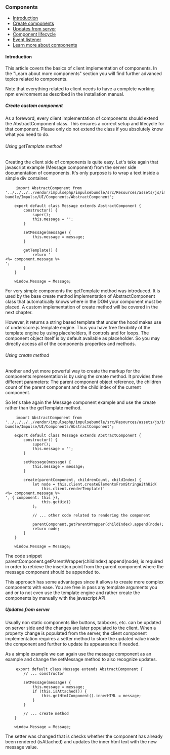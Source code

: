<h3 class="doc-title">Components</h3>

- [Introduction](#introduction)
- [Create components](#create-components)
- [Updates from server](#updates-from-server)
- [Component lifecycle](#component-lifecycle)
- [Event listener](#event-listener)
- [Learn more about components](#advanced_topics)

<h4><a id="introduction">Introduction</a></h4>

This article covers the basics of client implementation of components. In the "Learn about more components" section you will find further advanced topics related to components.

Note that everything related to client needs to have a complete working npm environment as described in the installation manual.

<h5><a id="create-components">Create custom component</a></h5>

As a foreword, every client implementation of components should extend the <span class="code-hint">AbstractComponent</span> class. This ensures a correct setup and lifecycle for that component. Please only do not extend the class if you absolutely know what you need to do.

<h6>Using getTemplate method</h6>

Creating the client side of components is quite easy. Let's take again that javascript example (Message component) from the server side documentation of components. It's only purpose is to wrap a text inside a simple div container.

<pre class="imp-code code-white line-numbers language-js">
	<code class="language-js">import AbstractComponent from '../../../../vendor/impulsephp/impulsebundle/src/Resources/assets/js/impulse-bundle/Impulse/UI/Components/AbstractComponent';
    
    export default class Message extends AbstractComponent {
        constructor() {
            super();
            this.message = '';
        }

        setMessage(message) {
            this.message = message;
        }

        getTemplate() {
            return '<div><%= component.message %></div>';
        }
    }
    
    window.Message = Message;</code>
</pre>

For very simple components the <span class="code-hint">getTemplate</span> method was introduced. It is used by the base <span class="code-hint">create</span> method implementation of <span class="code-hint">AbstractComponent</span> class that automatically knows where in the DOM your component must be placed. A custom implementation of <span class="code-hint">create</span> method will be covered in the next chapter.

However, it returns a string based template that under the hood makes use of underscore.js template engine. Thus you have free flexibility of the template engine by using placeholders, if controls and for loops. The component object itself is by default available as placeholder. So you may directly access all of the components properties and methods.

<h6>Using create method</h6>

Another and yet more powerful way to create the markup for the components representation is by using the <span class="code-hint">create</span> method. It provides three different parameters: The parent component object reference, the children count of the parent component and the child index of the current component.

So let's take again the Message component example and use the <span class="code-hint">create</span> rather than the <span class="code-hint">getTemplate</span> method.

<pre class="imp-code code-white line-numbers language-js">
	<code class="language-js">import AbstractComponent from '../../../../vendor/impulsephp/impulsebundle/src/Resources/assets/js/impulse-bundle/Impulse/UI/Components/AbstractComponent';
    
    export default class Message extends AbstractComponent {
        constructor() {
            super();
            this.message = '';
        }

        setMessage(message) {
            this.message = message;
        }

        create(parentComponent, childrenCount, childIndex) {
        	let node = this.client.createElementsFromStringWithUid(
                this.client.renderTemplate('<div><%= component.message %></div>', { component: this }),
                this.getUid()
            );
            
            // ... other code related to rendering the component
        
        	parentComponent.getParentWrapper(childIndex).append(node);
            return node;
        }
    }
    
    window.Message = Message;</code>
</pre>

The code snippet <span class="code-hint">parentComponent.getParentWrapper(childIndex).append(node);</span> is required in order to retrieve the insertion point from the parent component where the message component should be appended to.

This approach has some advantages since it allows to create more complex components with ease. You are free in pass any template arguments you and or to not even use the template engine and rather create the components by manually with the javascript API.

<h5><a id="updates-from-server">Updates from server</a></h5>

Usually non static components like buttons, tabboxes, etc. can be updated on server side and the changes are later populated to the client. When a property change is populated from the server, the client component implementation requires a setter method to store the updated value inside the component and further to update its appeareance if needed.

As a simple example we can again use the message component as an example and change the <span class="code-hint">setMessage</span> method to also recognize updates.

<pre class="imp-code code-white line-numbers language-js">
	<code class="language-js">export default class Message extends AbstractComponent {
        // ... constructor

        setMessage(message) {
            this.message = message;
            if (this.isAttached()) {
            	this.getHtmlComponent().innerHTML = message;
            }
        }

        // ... create method
    }
    
    window.Message = Message;</code>
</pre>

The setter was changed that is checks whether the component has already been rendered (isAttached) and updates the inner html text with the new message value.